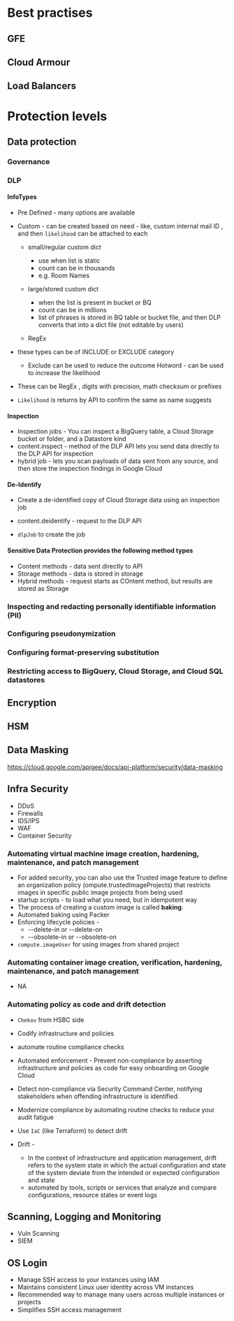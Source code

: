 
# Best practises

## GFE

## Cloud Armour

## Load Balancers

# Protection levels

## Data protection

### Governance

### DLP

#### InfoTypes

* Pre Defined - many options are available
* Custom - can be created based on need - like, custom internal mail ID , and then `likelihood` can be attached to each
  * small/regular custom dict
    * use when list is static
    * count can be in thousands
    * e.g. Room Names
  * large/stored custom dict
    * when the list is present in bucket or BQ
    * count can be in millions
    * list of phrases is stored in BQ table or bucket file, and then DLP converts that into a dict file (not editable by users)

  * RegEx

* these types can be of INCLUDE or EXCLUDE category
  * Exclude can be used to reduce the outcome
    Hotword - can be used to increase the likelihood
* These can be RegEx , digits with precision, math checksum or prefixes
* `Likelihood` is returns by API to confirm the same as name suggests

#### Inspection

* Inspection jobs -  You can inspect a BigQuery table, a Cloud Storage bucket or folder, and a Datastore kind
* content.inspect -  method of the DLP API lets you send data directly to the DLP API for inspection
* hybrid job - lets you scan payloads of data sent from any source, and then store the inspection findings in Google Cloud

#### De-Identify

* Create a de-identified copy of Cloud Storage data using an inspection job
* content.deidentify - request to the DLP API

* `dlpJob` to create the job

#### Sensitive Data Protection provides the following method types

* Content methods - data sent directly to API
* Storage methods - data is stored in storage
* Hybrid methods - request starts as COntent method, but results are stored as Storage

### Inspecting and redacting personally identifiable information (PII)

### Configuring pseudonymization

### Configuring format-preserving substitution

### Restricting access to BigQuery, Cloud Storage, and Cloud SQL datastores

## Encryption

## HSM

## Data Masking

<https://cloud.google.com/apigee/docs/api-platform/security/data-masking>

## Infra Security

* DDoS
* Firewalls
* IDS/IPS
* WAF
* Container Security

### Automating virtual machine image creation, hardening, maintenance, and patch management

* For added security, you can also use the Trusted image feature to define an organization policy (ompute.trustedImageProjects) that restricts images in specific public image projects from being used
* startup scripts - to load what you need, but in idempotent way
* The process of creating a custom image is called **baking**.
* Automated baking using Packer
* Enforcing lifecycle policies -
  * --delete-in or --delete-on
  * --obsolete-in or --obsolete-on
* `compute.imageUser` for using images from shared project

### Automating container image creation, verification, hardening, maintenance, and patch management

* NA

### Automating policy as code and drift detection

* `Chekov` from HSBC side
* Codify infrastructure and policies
* automate routine compliance checks
* Automated enforcement - Prevent non-compliance by asserting infrastructure and policies as code for easy onboarding on Google Cloud
* Detect non-compliance via Security Command Center, notifying stakeholders when offending infrastructure is identified.
* Modernize compliance by automating routine checks to reduce your audit fatigue

* Use `IaC` (like Terraform) to detect drift

* Drift -
  * In the context of infrastructure and application management, drift refers to the system state in which the actual configuration and state of the system deviate from the intended or expected configuration and state
  * automated by tools, scripts or services that analyze and compare configurations, resource states or event logs

## Scanning, Logging and Monitoring

* Vuln Scanning
* SIEM

## OS Login

* Manage SSH access to your instances using IAM
* Maintains consistent Linux user identity across VM instances
* Recommended way to manage many users across multiple instances or projects
* Simpliﬁes SSH access management
